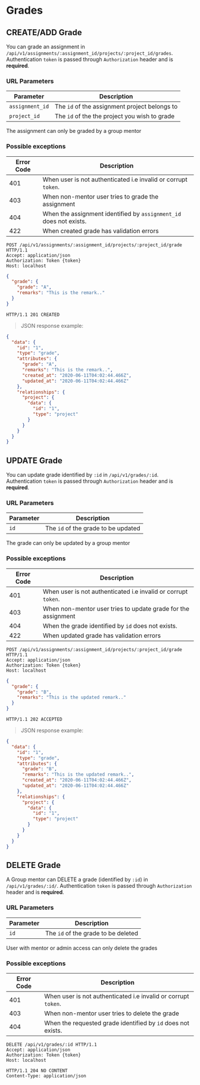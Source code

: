 # Grades

## CREATE/ADD Grade

You can grade an assignment in `/api/v1/assignments/:assignment_id/projects/:project_id/grades`. Authentication `token` is passed through `Authorization` header and is **required**.

### URL Parameters

| Parameter       | Description                                   |
| --------------- | --------------------------------------------- |
| `assignment_id` | The `id` of the assignment project belongs to |
| `project_id`    | The `id` of the the project you wish to grade |

<aside class="warning">The assignment can only be graded by a group mentor</aside>

### Possible exceptions

| Error Code | Description                                                        |
| ---------- | ------------------------------------------------------------------ |
| 401        | When user is not authenticated i.e invalid or corrupt `token`.     |
| 403        | When non-mentor user tries to grade the assignment                 |
| 404        | When the assignment identified by `assignment_id` does not exists. |
| 422        | When created grade has validation errors                           |

```http
POST /api/v1/assignments/:assignment_id/projects/:project_id/grade HTTP/1.1
Accept: application/json
Authorization: Token {token}
Host: localhost
```

```json
{
  "grade": {
    "grade": "A",
    "remarks": "This is the remark.."
  }
}
```

```http
HTTP/1.1 201 CREATED
```

> JSON response example:

```json
{
  "data": {
    "id": "1",
    "type": "grade",
    "attributes": {
      "grade": "A",
      "remarks": "This is the remark..",
      "created_at": "2020-06-11T04:02:44.466Z",
      "updated_at": "2020-06-11T04:02:44.466Z"
    },
    "relationships": {
      "project": {
        "data": {
          "id": "1",
          "type": "project"
        }
      }
    }
  }
}
```

## UPDATE Grade

You can update grade identified by `:id` in `/api/v1/grades/:id`. Authentication `token` is passed through `Authorization` header and is **required**.

### URL Parameters

| Parameter | Description                         |
| --------- | ----------------------------------- |
| `id`      | The `id` of the grade to be updated |

<aside class="warning">The grade can only be updated by a group mentor</aside>

### Possible exceptions

| Error Code | Description                                                    |
| ---------- | -------------------------------------------------------------- |
| 401        | When user is not authenticated i.e invalid or corrupt `token`. |
| 403        | When non-mentor user tries to update grade for the assignment  |
| 404        | When the grade identified by `id` does not exists.             |
| 422        | When updated grade has validation errors                       |

```http
POST /api/v1/assignments/:assignment_id/projects/:project_id/grade HTTP/1.1
Accept: application/json
Authorization: Token {token}
Host: localhost
```

```json
{
  "grade": {
    "grade": "B",
    "remarks": "This is the updated remark.."
  }
}
```

```http
HTTP/1.1 202 ACCEPTED
```

> JSON response example:

```json
{
  "data": {
    "id": "1",
    "type": "grade",
    "attributes": {
      "grade": "B",
      "remarks": "This is the updated remark..",
      "created_at": "2020-06-11T04:02:44.466Z",
      "updated_at": "2020-06-11T04:02:44.466Z"
    },
    "relationships": {
      "project": {
        "data": {
          "id": "1",
          "type": "project"
        }
      }
    }
  }
}
```

## DELETE Grade

A Group mentor can DELETE a grade (identified by `:id`) in `/api/v1/grades/:id/`. Authentication `token` is passed through `Authorization` header and is **required**.

### URL Parameters

| Parameter | Description                         |
| --------- | ----------------------------------- |
| `id`      | The `id` of the grade to be deleted |

<aside class="warning">User with mentor or admin access can only delete the grades</aside>

### Possible exceptions

| Error Code | Description                                                    |
| ---------- | -------------------------------------------------------------- |
| 401        | When user is not authenticated i.e invalid or corrupt `token`. |
| 403        | When non-mentor user tries to delete the grade                 |
| 404        | When the requested grade identified by `id` does not exists.   |

```http
DELETE /api/v1/grades/:id HTTP/1.1
Accept: application/json
Authorization: Token {token}
Host: localhost
```

```http
HTTP/1.1 204 NO CONTENT
Content-Type: application/json
```
